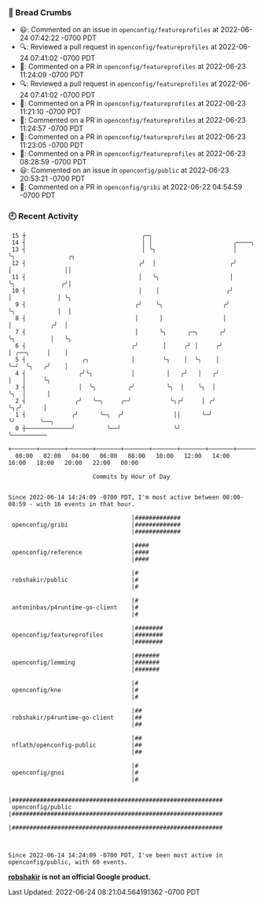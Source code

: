### 🍞 Bread Crumbs

 * 😃: Commented on an issue in `openconfig/featureprofiles` at 2022-06-24 07:42:22 -0700 PDT
 * 🔍: Reviewed a pull request in  `openconfig/featureprofiles` at 2022-06-24 07:41:02 -0700 PDT
 * 💬: Commented on a PR in  `openconfig/featureprofiles` at 2022-06-23 11:24:09 -0700 PDT
 * 🔍: Reviewed a pull request in  `openconfig/featureprofiles` at 2022-06-24 07:41:02 -0700 PDT
 * 💬: Commented on a PR in  `openconfig/featureprofiles` at 2022-06-23 11:21:10 -0700 PDT
 * 💬: Commented on a PR in  `openconfig/featureprofiles` at 2022-06-23 11:24:57 -0700 PDT
 * 💬: Commented on a PR in  `openconfig/featureprofiles` at 2022-06-23 11:23:05 -0700 PDT
 * 💬: Commented on a PR in  `openconfig/featureprofiles` at 2022-06-23 08:28:59 -0700 PDT
 * 😃: Commented on an issue in `openconfig/public` at 2022-06-23 20:53:21 -0700 PDT
 * 💬: Commented on a PR in  `openconfig/gribi` at 2022-06-22 04:54:59 -0700 PDT

### 🕘 Recent Activity
```
 15 ┼                                 ╭─╮
 14 ┤                                 │ │                       ╭────╮
 13 ┤                                 │ ╰╮                      │    ╰╮               ╭╮
 12 ┤                                ╭╯  │                     ╭╯     │               ││
 11 ┤                                │   ╰╮                    │      ╰╮             ╭╯│
 10 ┤                                │    │                   ╭╯       │             │ ╰╮
  9 ┤                               ╭╯    ╰╮                 ╭╯        ╰╮            │  │
  8 ┤                               │      │                 │          │           ╭╯  │
  7 ┤                               │      ╰╮      ╭─╮      ╭╯          ╰╮          │   ╰╮
  6 ┤                              ╭╯       │     ╭╯ │     ╭╯            │ ╭──╮     │    │
  5 ┤                ╭╮            │        ╰╮    │  ╰╮    │             ╰─╯  ╰╮   ╭╯    │
  4 ┤               ╭╯╰╮           │         │   ╭╯   │   ╭╯                   │   │     ╰╮
  3 ┤               │  ╰╮         ╭╯         ╰╮  │    ╰╮  │                    ╰╮  │      │
  2 ┤              ╭╯   ╰─╮     ╭─╯           ╰╮╭╯     │ ╭╯                     ╰╮╭╯      │
  1 ┤             ╭╯      ╰─╮  ╭╯              ││      ╰─╯                       ╰╯       ╰──╮
  0 ┼─────────────╯         ╰──╯               ╰╯                                            ╰──────────
    +───────+───────+───────+───────+───────+───────+───────+───────+───────+───────+───────+───────+────
  00:00   02:00   04:00   06:00   08:00   10:00   12:00   14:00   16:00   18:00   20:00   22:00   00:00   

						Commits by Hour of Day


Since 2022-06-14 14:24:09 -0700 PDT, I'm most active between 08:00-08:59 - with 16 events in that hour.

```



```
                                   |#############
 openconfig/gribi                  |#############
                                   |#############

                                   |####
 openconfig/reference              |####
                                   |####

                                   |#
 robshakir/public                  |#
                                   |#

                                   |#
 antoninbas/p4runtime-go-client    |#
                                   |#

                                   |########
 openconfig/featureprofiles        |########
                                   |########

                                   |#######
 openconfig/lemming                |#######
                                   |#######

                                   |#
 openconfig/kne                    |#
                                   |#

                                   |##
 robshakir/p4runtime-go-client     |##
                                   |##

                                   |##
 nflath/openconfig-public          |##
                                   |##

                                   |#
 openconfig/gnoi                   |#
                                   |#

                                   |############################################################
 openconfig/public                 |############################################################
                                   |############################################################



Since 2022-06-14 14:24:09 -0700 PDT, I've been most active in openconfig/public, with 60 events.

```
**[robshakir](mailto:robjs@google.com) is not an official Google product.**  


Last Updated: 2022-06-24 08:21:04.564191362 -0700 PDT
